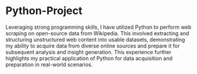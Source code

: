 # Python-Project
Leveraging strong programming skills, I have utilized Python to perform web scraping on open-source data from Wikipedia. This involved extracting and structuring unstructured web content into usable datasets, demonstrating my ability to acquire data from diverse online sources and prepare it for subsequent analysis and insight generation. This experience further highlights my practical application of Python for data acquisition and preparation in real-world scenarios.
